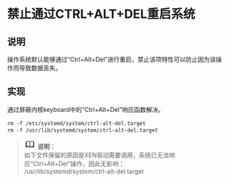 # 禁止通过CTRL+ALT+DEL重启系统<a name="ZH-CN_TOPIC_0192977559"></a>

## 说明<a name="zh-cn_topic_0152100184_s1cfc95ad48354d7c99b199b3b2195eb0"></a>

操作系统默认能够通过“Ctrl+Alt+Del”进行重启，禁止该项特性可以防止因为误操作而导致数据丢失。

## 实现<a name="zh-cn_topic_0152100184_s5f42085a686a409c9100b25f21d2490d"></a>

通过屏蔽内核keyboard中的“Ctrl+Alt+Del”响应函数解决。

```
rm -f /etc/systemd/system/ctrl-alt-del.target
rm -f /usr/lib/systemd/system/ctrl-alt-del.target
```

>![](./public_sys-resources/icon-note.gif) **说明：**   
>如下文件保留的原因是XEN驱动需要调用，系统已无法响应“Ctrl+Alt+Del”操作，因此无影响：  
>/usr/lib/systemd/system/ctrl-alt-del.target  

